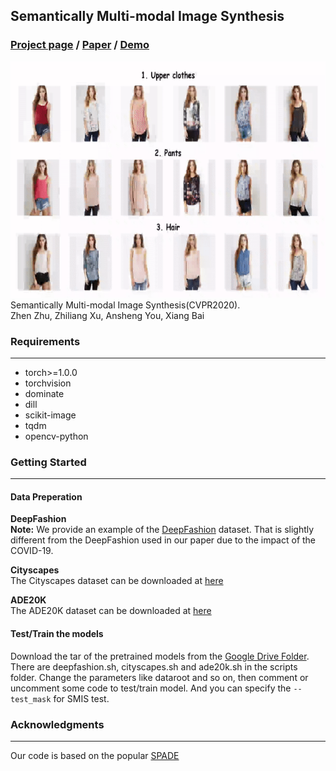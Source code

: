 Semantically Multi-modal Image Synthesis
---
### [Project page](http://seanseattle.github.io/SMIS) / [Paper](https://arxiv.org/abs/2003.12697)  / [Demo](https://www.youtube.com/watch?v=uarUonGi_ZU&t=2s)
![gif demo](docs/imgs/smis.gif) \
Semantically Multi-modal Image Synthesis(CVPR2020). \
Zhen Zhu, Zhiliang Xu, Ansheng You, Xiang Bai

### Requirements
---
- torch>=1.0.0
- torchvision
- dominate
- dill
- scikit-image
- tqdm
- opencv-python

### Getting Started
----
#### Data Preperation
**DeepFashion** \
**Note:** We provide an example of the [DeepFashion](https://drive.google.com/open?id=1ckx35-mlMv57yzv47bmOCrWTm5l2X-zD) dataset. That is slightly different from the DeepFashion used in our paper due to the impact of the COVID-19.


**Cityscapes** \
The Cityscapes dataset can be downloaded at [here](https://www.cityscapes-dataset.com/)

**ADE20K** \
The ADE20K dataset can be downloaded at [here](http://sceneparsing.csail.mit.edu/) 

#### Test/Train the models
Download the tar of the pretrained models from the [Google Drive Folder](https://drive.google.com/open?id=1og_9By_xdtnEd9-xawAj4jYbXR6A9deG).
There are deepfashion.sh, cityscapes.sh and ade20k.sh in the scripts folder. Change the parameters like dataroot and so on, then comment or uncomment some code to test/train model. 
And you can specify the `--test_mask` for SMIS test.

  
### Acknowledgments
---
Our code is based on the popular [SPADE](https://github.com/NVlabs/SPADE)
